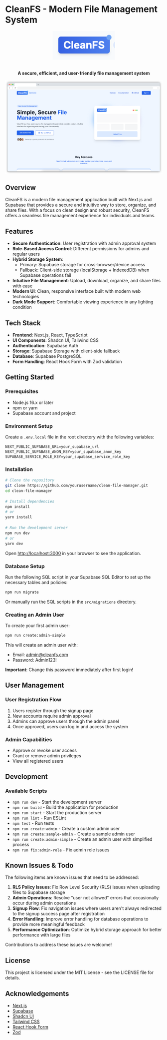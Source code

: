 # CleanFS - Modern File Management System

<div align="center">
  <img src="screenshots/app_logo.png" alt="CleanFS Logo" width="200"/>
  <br><br>
  <p><strong>A secure, efficient, and user-friendly file management system</strong></p>
</div>

![CleanFS Screenshot](screenshots/app_screenshot.png)

## Overview

CleanFS is a modern file management application built with Next.js and Supabase that provides a secure and intuitive way to store, organize, and share files. With a focus on clean design and robust security, CleanFS offers a seamless file management experience for individuals and teams.

## Features

- **Secure Authentication**: User registration with admin approval system
- **Role-Based Access Control**: Different permissions for admins and regular users
- **Hybrid Storage System**: 
  - Primary: Supabase storage for cross-browser/device access
  - Fallback: Client-side storage (localStorage + IndexedDB) when Supabase operations fail
- **Intuitive File Management**: Upload, download, organize, and share files with ease
- **Modern UI**: Clean, responsive interface built with modern web technologies
- **Dark Mode Support**: Comfortable viewing experience in any lighting condition

## Tech Stack

- **Frontend**: Next.js, React, TypeScript
- **UI Components**: Shadcn UI, Tailwind CSS
- **Authentication**: Supabase Auth
- **Storage**: Supabase Storage with client-side fallback
- **Database**: Supabase PostgreSQL
- **Form Handling**: React Hook Form with Zod validation

## Getting Started

### Prerequisites

- Node.js 16.x or later
- npm or yarn
- Supabase account and project

### Environment Setup

Create a `.env.local` file in the root directory with the following variables:

```
NEXT_PUBLIC_SUPABASE_URL=your_supabase_url
NEXT_PUBLIC_SUPABASE_ANON_KEY=your_supabase_anon_key
SUPABASE_SERVICE_ROLE_KEY=your_supabase_service_role_key
```

### Installation

```bash
# Clone the repository
git clone https://github.com/yourusername/clean-file-manager.git
cd clean-file-manager

# Install dependencies
npm install
# or
yarn install

# Run the development server
npm run dev
# or
yarn dev
```

Open [http://localhost:3000](http://localhost:3000) in your browser to see the application.

### Database Setup

Run the following SQL script in your Supabase SQL Editor to set up the necessary tables and policies:

```bash
npm run migrate
```

Or manually run the SQL scripts in the `src/migrations` directory.

### Creating an Admin User

To create your first admin user:

```bash
npm run create:admin-simple
```

This will create an admin user with:
- Email: admin@cleanfs.com
- Password: Admin123!

**Important**: Change this password immediately after first login!

## User Management

### User Registration Flow

1. Users register through the signup page
2. New accounts require admin approval
3. Admins can approve users through the admin panel
4. Once approved, users can log in and access the system

### Admin Capabilities

- Approve or revoke user access
- Grant or remove admin privileges
- View all registered users

## Development

### Available Scripts

- `npm run dev` - Start the development server
- `npm run build` - Build the application for production
- `npm run start` - Start the production server
- `npm run lint` - Run ESLint
- `npm test` - Run tests
- `npm run create:admin` - Create a custom admin user
- `npm run create:sample-admin` - Create a sample admin user
- `npm run create:admin-simple` - Create an admin user with simplified process
- `npm run fix:admin-role` - Fix admin role issues

## Known Issues & Todo

The following items are known issues that need to be addressed:

1. **RLS Policy Issues**: Fix Row Level Security (RLS) issues when uploading files to Supabase storage
2. **Admin Operations**: Resolve "user not allowed" errors that occasionally occur during admin operations
3. **Signup Flow**: Fix navigation issues where users aren't always redirected to the signup success page after registration
4. **Error Handling**: Improve error handling for database operations to provide more meaningful feedback
5. **Performance Optimization**: Optimize hybrid storage approach for better performance with large files

Contributions to address these issues are welcome!

## License

This project is licensed under the MIT License - see the LICENSE file for details.

## Acknowledgements

- [Next.js](https://nextjs.org/)
- [Supabase](https://supabase.io/)
- [Shadcn UI](https://ui.shadcn.com/)
- [Tailwind CSS](https://tailwindcss.com/)
- [React Hook Form](https://react-hook-form.com/)
- [Zod](https://github.com/colinhacks/zod)
